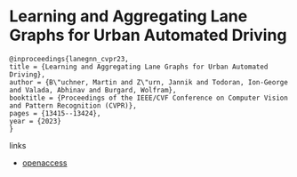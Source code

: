 # Learning and Aggregating Lane Graphs for Urban Automated Driving

```
@inproceedings{lanegnn_cvpr23,
title = {Learning and Aggregating Lane Graphs for Urban Automated Driving},
author = {B\"uchner, Martin and Z\"urn, Jannik and Todoran, Ion-George and Valada, Abhinav and Burgard, Wolfram},
booktitle = {Proceedings of the IEEE/CVF Conference on Computer Vision and Pattern Recognition (CVPR)},
pages = {13415--13424},
year = {2023}
}
```

links
- [openaccess](http://openaccess.thecvf.com//content/CVPR2023/html/Buchner_Learning_and_Aggregating_Lane_Graphs_for_Urban_Automated_Driving_CVPR_2023_paper.html)
